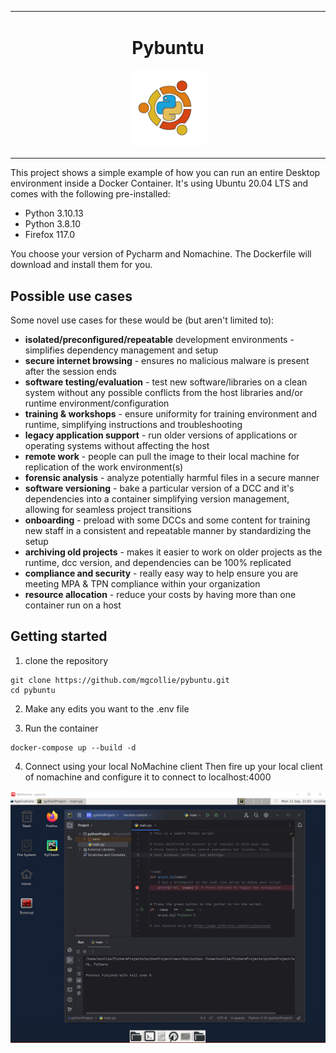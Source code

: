 <table align="center"><tr><td align="center" width="9999">

# Pybuntu

![]() <img src="images/pybuntu-dark.png"  width="120">
</td></tr></table>

This project shows a simple example of how you can run an entire Desktop environment inside  a Docker Container.
It's using Ubuntu 20.04 LTS and comes with the following pre-installed:
- Python 3.10.13
- Python 3.8.10
- Firefox 117.0

You choose your version of Pycharm and Nomachine.  The Dockerfile will download and install them for you.

## Possible use cases
Some novel use cases for these would be (but aren't limited to):

- **isolated/preconfigured/repeatable** development environments - simplifies dependency management and setup
- **secure internet browsing** - ensures no malicious malware is present after the session ends
- **software testing/evaluation** - test new software/libraries on a clean system without any possible conflicts from the host libraries and/or runtime environment/configuration
- **training & workshops** - ensure uniformity for training environment and runtime, simplifying instructions and troubleshooting
- **legacy application support** - run older versions of applications or operating systems without affecting the host
- **remote work** - people can pull the image to their local machine for replication of the work environment(s)
- **forensic analysis** - analyze potentially harmful files in a secure manner
- **software versioning** - bake a particular version of a DCC and it's dependencies into a container simplifying version management, allowing for seamless project transitions
- **onboarding** - preload with some DCCs and some content for training new staff in a consistent and repeatable manner by standardizing the setup
- **archiving old projects** - makes  it easier to work on older projects as the runtime, dcc version, and dependencies can be 100% replicated
- **compliance and security** - really easy way to help ensure you are meeting MPA & TPN compliance within your organization
- **resource allocation** - reduce your costs by having more than one container run on a host


## Getting started
1. clone the repository
```
git clone https://github.com/mgcollie/pybuntu.git
cd pybuntu
```
2. Make any edits you want to the .env file


3. Run the container
```
docker-compose up --build -d
```

4. Connect using your local NoMachine client
Then fire up your local client of nomachine and configure it to connect to localhost:4000

![image.png](images/image.png)

